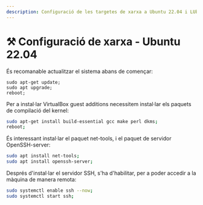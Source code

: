 ```yaml
---
description: Configuració de les targetes de xarxa a Ubuntu 22.04 i LUbuntu 22.04
---
```


# ⚒ Configuració de xarxa - Ubuntu 22.04

És recomanable actualitzar el sistema abans de començar:

```
sudo apt-get update;
sudo apt upgrade;
reboot;
```

Per a instal·lar VirtualBox guest additions necessitem instal·lar els paquets de compilació del kernel:

```bash
sudo apt-get install build-essential gcc make perl dkms;
reboot;
```

És interessant instal·lar el paquet net-tools, i el paquet de servidor OpenSSH-server:

```bash
sudo apt install net-tools; 
sudo apt install openssh-server;
```

Després d'instal·lar el servidor SSH, s'ha d'habilitar, per a poder accedir a la màquina de manera remota:

```bash
sudo systemctl enable ssh --now; 
sudo systemctl start ssh;
```
